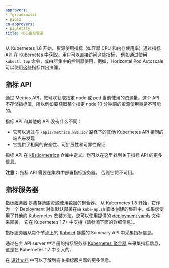 ```yaml
---
approvers:
- fgrzadkowski
- piosz
cn-approvers:
- pigletfly
title: 核心指标管道
---
```

<!--
---
approvers:
- fgrzadkowski
- piosz
title: Core metrics pipeline
---
-->
<!--
Starting from Kubernetes 1.8, resource usage metrics, such as container CPU and memory usage,
are available in Kubernetes through the Metrics API. These metrics can be either accessed directly
by user, for example by using `kubectl top` command, or used by a controller in the cluster, e.g.
Horizontal Pod Autoscaler, to make decisions.
-->
从 Kubernetes 1.8 开始，资源使用指标（如容器 CPU 和内存使用率）通过指标 API 在 Kubernetes 中获取。用户可以直接访问这些指标，
例如通过使用 `kubectl top` 命令，或由群集中的控制器使用，例如，Horizontal Pod Autoscale 可以使用这些指标作出决策。

<!--
## The Metrics API

Through the Metrics API you can get the amount of resource currently used
by a given node or a given pod. This API doesn't store the metric values,
so it's not possible for example to get the amount of resources used by a
given node 10 minutes ago.

The API no different from any other API:

- it is discoverable through the same endpoint as the other Kubernetes APIs under `/apis/metrics.k8s.io/` path
- it offers the same security, scalability and reliability guarantees

The API is defined in [k8s.io/metrics](https://github.com/kubernetes/metrics/blob/master/pkg/apis/metrics/v1beta1/types.go)
repository. You can find more information about the API there.

**Note:** The API requires metrics server to be deployed in the cluster. Otherwise it will be not available.
-->
## 指标 API

通过 Metrics API，您可以获取指定 node 或 pod 当前使用的资源量。这个 API 不存储指标值，所以例如要获取某个指定 node 10 分钟前的资源使用量是不可能的。

指标 API 和其他的 API 没有什么不同：

- 它可以通过与 `/apis/metrics.k8s.io/` 路径下的其他 Kubernetes API 相同的端点来发现
- 它提供了相同的安全性、可扩展性和可靠性保证

指标 API 在 [k8s.io/metrics](https://github.com/kubernetes/metrics/blob/master/pkg/apis/metrics/v1beta1/types.go) 仓库中定义。您可以在这里找到关于指标 API 的更多信息。

**注意：** 指标 API 需要在集群中部署指标服务器。 否则它将不可用。
<!--
## Metrics Server

[Metrics Server](https://github.com/kubernetes-incubator/metrics-server) is a cluster-wide aggregator of resource usage data.
Starting from Kubernetes 1.8 it's deployed by default in clusters created by `kube-up.sh` script
as a Deployment object. If you use a different Kubernetes setup mechanism you can deploy it using the provided
[deployment yamls](https://github.com/kubernetes-incubator/metrics-server/tree/master/deploy).
It's supported in Kubernetes 1.7+ (see details below).

Metric server collects metrics from the Summary API, exposed by [Kubelet](/docs/admin/kubelet/) on each node.

Metrics Server registered in the main API server through
[Kubernetes aggregator](https://kubernetes.io/docs/concepts/api-extension/apiserver-aggregation/),
which was introduced in Kubernetes 1.7.

Learn more about the metrics server in [the design doc](https://github.com/kubernetes/community/blob/master/contributors/design-proposals/instrumentation/metrics-server.md).
-->
## 指标服务器

[指标服务器](https://github.com/kubernetes-incubator/metrics-server) 是集群范围资源使用数据的聚合器。
从 Kubernetes 1.8 开始，它作为一个 Deployment 对象默认部署在由 `kube-up.sh` 脚本创建的集群中。如果您使用了其他的 Kubernetes 安装方法，您可以使用提供的
[deployment yamls](https://github.com/kubernetes-incubator/metrics-server/tree/master/deploy) 文件来部署。
它在 Kubernetes 1.7+ 中支持（请参阅下面的详细信息）。

指标服务器从每个节点上的 [Kubelet](/docs/admin/kubelet/) 暴露的 Summary API 中采集指标信息。

通过在主 API server 中注册的指标服务器
[Kubernetes 聚合器](https://kubernetes.io/docs/concepts/api-extension/apiserver-aggregation/) 来采集指标信息，
这是在 Kubernetes 1.7 中引入的。

在 [设计文档](https://github.com/kubernetes/community/blob/master/contributors/design-proposals/instrumentation/metrics-server.md) 中可以了解到有关指标服务器的更多信息。